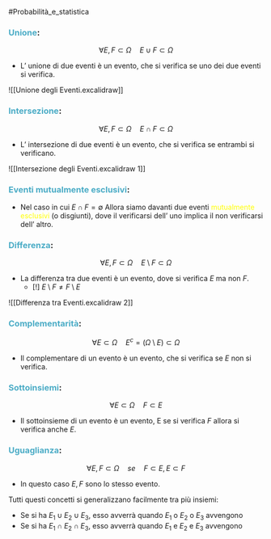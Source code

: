 #Probabilità_e_statistica
### <font color="#4bacc6">Unione</font>:
$$\forall E,F \subset \Omega \quad E\cup F \subset \Omega$$
- L’ unione di due eventi è un evento, che si verifica se uno dei due eventi si verifica.

![[Unione degli Eventi.excalidraw]]
### <font color="#4bacc6">Intersezione</font>:
$$\forall E,F \subset \Omega \quad E\cap F \subset \Omega$$
- L’ intersezione di due eventi è un evento, che si verifica se entrambi si verificano.

![[Intersezione degli Eventi.excalidraw 1]]

### <font color="#4bacc6">Eventi mutualmente esclusivi</font>:
- Nel caso in cui $E\cap F=\emptyset$
     Allora siamo davanti due eventi <font color="#ffff00">mutualmente esclusivi</font> (o disgiunti), dove il verificarsi dell’ uno implica il non verificarsi dell’ altro.

### <font color="#4bacc6">Differenza</font>:
$$\forall E,F \subset \Omega \quad E \setminus F \subset \Omega$$
- La differenza tra due eventi è un evento, dove si verifica $E$ ma non $F$.
     - [!] $E\setminus F\neq F\setminus E$

![[Differenza tra Eventi.excalidraw 2]]

### <font color="#4bacc6">Complementarità</font>:
$$\forall E \subset \Omega \quad E^c=(\Omega \setminus E)\subset \Omega$$
- Il complementare di un evento è un evento, che si verifica se $E$ non si verifica.

### <font color="#4bacc6">Sottoinsiemi</font>:
$$\forall E \subset \Omega\quad F\subset E$$
- Il sottoinsieme di un evento è un evento, E se si verifica $F$ allora si verifica anche $E$.

### <font color="#4bacc6">Uguaglianza</font>:
$$\forall E,F \subset \Omega \quad se \quad F\subset E,E\subset F$$
- In questo caso $E,F$ sono lo stesso evento.

Tutti questi concetti si generalizzano facilmente tra più insiemi:
- Se si ha $E_{1}\cup E_{2}\cup E_{3}$, esso avverrà quando $E_{1}$ o $E_{2}$ o $E_{3}$ avvengono
- Se si ha $E_{1}\cap E_{2}\cap E_{3}$, esso avverrà quando $E_{1}$ e $E_{2}$ e $E_{3}$ avvengono